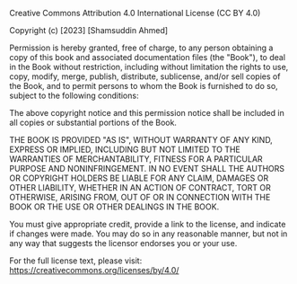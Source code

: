 Creative Commons Attribution 4.0 International License (CC BY 4.0)

Copyright (c) [2023] [Shamsuddin Ahmed]

Permission is hereby granted, free of charge, to any person obtaining a copy of this book and associated documentation files (the "Book"), to deal in the Book without restriction, including without limitation the rights to use, copy, modify, merge, publish, distribute, sublicense, and/or sell copies of the Book, and to permit persons to whom the Book is furnished to do so, subject to the following conditions:

The above copyright notice and this permission notice shall be included in all copies or substantial portions of the Book.

THE BOOK IS PROVIDED "AS IS", WITHOUT WARRANTY OF ANY KIND, EXPRESS OR IMPLIED, INCLUDING BUT NOT LIMITED TO THE WARRANTIES OF MERCHANTABILITY, FITNESS FOR A PARTICULAR PURPOSE AND NONINFRINGEMENT. IN NO EVENT SHALL THE AUTHORS OR COPYRIGHT HOLDERS BE LIABLE FOR ANY CLAIM, DAMAGES OR OTHER LIABILITY, WHETHER IN AN ACTION OF CONTRACT, TORT OR OTHERWISE, ARISING FROM, OUT OF OR IN CONNECTION WITH THE BOOK OR THE USE OR OTHER DEALINGS IN THE BOOK.

You must give appropriate credit, provide a link to the license, and indicate if changes were made. You may do so in any reasonable manner, but not in any way that suggests the licensor endorses you or your use.

For the full license text, please visit:
https://creativecommons.org/licenses/by/4.0/
